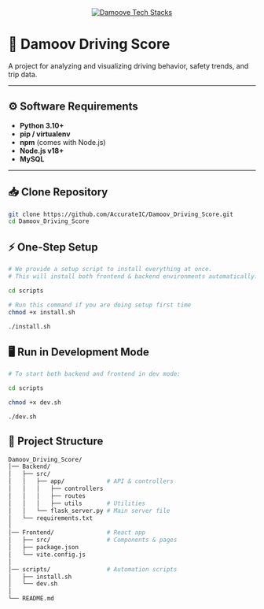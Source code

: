 <div align="center">
  <a href="https://github-readme-tech-stack.vercel.app">
    <img src="https://github-readme-tech-stack.vercel.app/api/cards?title=Damoove+Tech+Stacks&align=center&titleAlign=center&fontSize=20&lineHeight=10&lineCount=2&theme=ayu&width=500&bg=%25230B0E14&titleColor=%231c9eff&line1=python%2Cpython%2Cauto%3Bflask%2Cflask%2Cauto%3Bnode.js%2Cnode.js%2Cauto%3B&line2=tailwindcss%2Ctailwind%2Cauto%3Breact%2Creact%2Cauto%3Bbruno%2Cbruno%2Cauto%3Bicons%2Cicons%2Cauto%3B" alt="Damoove Tech Stacks" />
  </a>
</div>

# 🚗 Damoov Driving Score

A project for analyzing and visualizing driving behavior, safety trends, and trip data.

---

## ⚙️ Software Requirements

- **Python 3.10+**
- **pip / virtualenv**
- **npm** (comes with Node.js)
- **Node.js v18+**
- **MySQL**

---

## 📥 Clone Repository

```bash
git clone https://github.com/AccurateIC/Damoov_Driving_Score.git
cd Damoov_Driving_Score
```

## ⚡ One-Step Setup
```bash
# We provide a setup script to install everything at once.
# This will install both frontend & backend environments automatically.

cd scripts

# Run this command if you are doing setup first time 
chmod +x install.sh

./install.sh
```

## 🖥️ Run in Development Mode

```bash
# To start both backend and frontend in dev mode:

cd scripts

chmod +x dev.sh

./dev.sh

```

## 📂 Project Structure

```bash
Damoov_Driving_Score/
│── Backend/
│   ├── src/
│   │   ├── app/            # API & controllers
│   │   │   ├── controllers
│   │   │   ├── routes
│   │   │   ├── utils       # Utilities
│   │   └── flask_server.py # Main server file
│   └── requirements.txt
│
│── Frontend/               # React app
│   ├── src/                # Components & pages
│   ├── package.json
│   └── vite.config.js
│
│── scripts/                # Automation scripts
│   ├── install.sh
│   └── dev.sh
│
└── README.md
```


